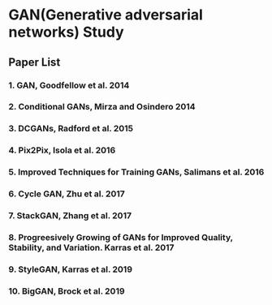 # GAN(Generative adversarial networks) Study

## Paper List

### 1. GAN, Goodfellow et al. 2014

### 2. Conditional GANs, Mirza and Osindero 2014

### 3. DCGANs, Radford et al. 2015

### 4. Pix2Pix, Isola et al. 2016

### 5. Improved Techniques for Training GANs, Salimans et al. 2016

### 6. Cycle GAN, Zhu et al. 2017

### 7. StackGAN, Zhang et al. 2017

### 8. Progreesively Growing of GANs for Improved Quality, Stability, and Variation. Karras et al. 2017

### 9. StyleGAN, Karras et al. 2019

### 10. BigGAN, Brock et al. 2019

